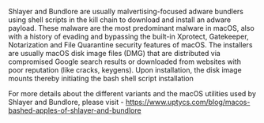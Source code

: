 Shlayer and Bundlore are usually malvertising-focused adware bundlers using shell scripts in the kill chain to download and install an adware payload. These malware are the most predominant malware in macOS, also with a history of evading and bypassing the built-in Xprotect, Gatekeeper, Notarization and File Quarantine security features of macOS.
The installers are usually macOS disk image files (DMG) that are distributed via compromised Google search results or downloaded from websites with poor reputation (like cracks, keygens). Upon installation, the disk image mounts thereby initiating the bash shell script installation

For more details about the different variants and the macOS utilities used by Shlayer and Bundlore, please visit - https://www.uptycs.com/blog/macos-bashed-apples-of-shlayer-and-bundlore
